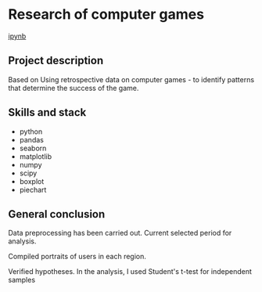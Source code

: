 # Research of computer games

[ipynb](https://github.com/MilkaKaplan/Portfolio_DA/blob/research-data-analysis/Computer%20games/Computer_games.ipynb)

## Project description
Based on Using retrospective data on computer games - to identify patterns that determine the success of the game. 

## Skills and stack
* python
* pandas
* seaborn
* matplotlib
* numpy
* scipy
* boxplot
* piechart


## General conclusion
Data preprocessing has been carried out. Current selected period for analysis. 

Compiled portraits of users in each region. 

Verified hypotheses. In the analysis, I used Student's t-test for independent samples
